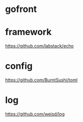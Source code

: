 # gofront

# framework
https://github.com/labstack/echo

# config
https://github.com/BurntSushi/toml

# log
https://github.com/weisd/log